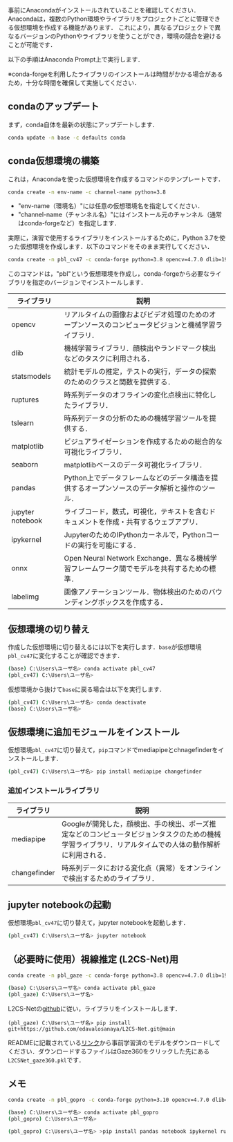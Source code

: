 事前にAnacondaがインストールされていることを確認してください．Anacondaは，複数のPython環境やライブラリをプロジェクトごとに管理できる仮想環境を作成する機能があります．
これにより，異なるプロジェクトで異なるバージョンのPythonやライブラリを使うことができ，環境の競合を避けることが可能です．

以下の手順はAnaconda Prompt上で実行します．

※conda-forgeを利用したライブラリのインストールは時間がかかる場合があるため，十分な時間を確保して実施してください．

## condaのアップデート

まず，conda自体を最新の状態にアップデートします．
```bash
conda update -n base -c defaults conda
```

## conda仮想環境の構築

これは，Anacondaを使った仮想環境を作成するコマンドのテンプレートです．
```bash
conda create -n env-name -c channel-name python=3.8
```
* "env-name（環境名）"には任意の仮想環境名を指定してください．
* "channel-name（チャンネル名）"にはインストール元のチャンネル（通常はconda-forgeなど）を指定します．

実際に，演習で使用するライブラリをインストールするために，Python 3.7を使った仮想環境を作成します．以下のコマンドをそのまま実行してください．
```bash
conda create -n pbl_cv47 -c conda-forge python=3.8 opencv=4.7.0 dlib=19.22.0 matplotlib=3.5.3 pandas notebook ipykernel ruptures seaborn statsmodels tslearn onnx labelimg
```
このコマンドは，"pbl"という仮想環境を作成し，conda-forgeから必要なライブラリを指定のバージョンでインストールします．

| ライブラリ            | 説明                                                                                             |
|-----------------------|------------------------------------------------------------------------------------------------|
| opencv                | リアルタイムの画像およびビデオ処理のためのオープンソースのコンピュータビジョンと機械学習ライブラリ． |
| dlib                  | 機械学習ライブラリ．顔検出やランドマーク検出などのタスクに利用される．|
| statsmodels           | 統計モデルの推定，テストの実行，データの探索のためのクラスと関数を提供する．|
| ruptures              | 時系列データのオフラインの変化点検出に特化したライブラリ．|
| tslearn               | 時系列データの分析のための機械学習ツールを提供する．|
| matplotlib            | ビジュアライゼーションを作成するための総合的な可視化ライブラリ．|
| seaborn               | matplotlibベースのデータ可視化ライブラリ． |
| pandas                | Python上でデータフレームなどのデータ構造を提供するオープンソースのデータ解析と操作のツール．|
| jupyter notebook      | ライブコード，数式，可視化，テキストを含むドキュメントを作成・共有するウェブアプリ．|
| ipykernel             | JupyterのためのIPythonカーネルで，Pythonコードの実行を可能にする．|
| onnx                  | Open Neural Network Exchange．異なる機械学習フレームワーク間でモデルを共有するための標準．|
| labelimg              | 画像アノテーションツール．物体検出のためのバウンディングボックスを作成する．|

## 仮想環境の切り替え

作成した仮想環境に切り替えるには以下を実行します．`base`が仮想環境`pbl_cv47`に変化することが確認できます．
```bash
(base) C:\Users\ユーザ名> conda activate pbl_cv47
(pbl_cv47) C:\Users\ユーザ名>
```

仮想環境から抜けて`base`に戻る場合は以下を実行します．
```bash
(pbl_cv47) C:\Users\ユーザ名> conda deactivate
(base) C:\Users\ユーザ名>
```

## 仮想環境に追加モジュールをインストール

仮想環境`pbl_cv47`に切り替えて，`pip`コマンドでmediapipeとchnagefinderをインストールします．
```bash
(pbl_cv47) C:\Users\ユーザ名> pip install mediapipe changefinder
```

### 追加インストールライブラリ

| ライブラリ            | 説明                                                                                             |
|-----------------------|------------------------------------------------------------------------------------------------|
| mediapipe             | Googleが開発した，顔検出、手の検出、ポーズ推定などのコンピュータビジョンタスクのための機械学習ライブラリ．リアルタイムでの人体の動作解析に利用される．|
| changefinder          | 時系列データにおける変化点（異常）をオンラインで検出するためのライブラリ．|

## jupyter notebookの起動

仮想環境`pbl_cv47`に切り替えて，jupyter notebookを起動します．
```bash
(pbl_cv47) C:\Users\ユーザ名> jupyter notebook
```


## （必要時に使用）視線推定 (L2CS-Net)用

```bash
conda create -n pbl_gaze -c conda-forge python=3.8 opencv=4.7.0 dlib=19.22.0 matplotlib=3.5.3 pandas notebook ipykernel ruptures seaborn statsmodels tslearn onnx git
```

```bash
(base) C:\Users\ユーザ名> conda activate pbl_gaze
(pbl_gaze) C:\Users\ユーザ名>
```

L2CS-Netの[github](https://github.com/Ahmednull/L2CS-Net?tab=readme-ov-file)に従い，ライブラリをインストールします．

```
(pbl_gaze) C:\Users\ユーザ名> pip install git+https://github.com/edavalosanaya/L2CS-Net.git@main
```

READMEに記載されている[リンク](https://drive.google.com/drive/folders/17p6ORr-JQJcw-eYtG2WGNiuS_qVKwdWd?usp=sharing)から事前学習済のモデルをダウンロードしてください．ダウンロードするファイルはGaze360をクリックした先にある`L2CSNet_gaze360.pkl`です．

## メモ

```bash
conda create -n pbl_gopro -c conda-forge python=3.10 opencv=4.7.0 dlib=19.24.2 matplotlib=3.5.3
```

```bash
(base) C:\Users\ユーザ名> conda activate pbl_gopro
(pbl_gopro) C:\Users\ユーザ名>
```

```bash
(pbl_gopro) C:\Users\ユーザ名> >pip install pandas notebook ipykernel ruptures seaborn statsmodels tslearn onnx labelimg open-gopro mediapipe changefinder
```

